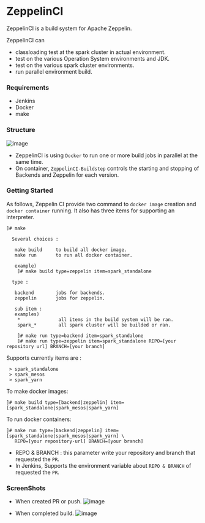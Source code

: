 # ZeppelinCI

ZeppelinCI is a build system for Apache Zeppelin.

ZeppelinCI can 
* classloading test at the spark cluster in actual environment.
* test on the various Operation System environments and JDK.
* test on the various spark cluster environments.
* run parallel environment build.


### Requirements
* Jenkins
* Docker
* make


### Structure
![image](https://cloud.githubusercontent.com/assets/8110426/11679999/a07fef90-9e98-11e5-93a1-2ca8084e4040.png)
* ZeppelinCI is using `Docker` to run one or more build jobs in parallel at the same time.
* On container, `ZeppelinCI-Buildstep` controls the starting and stopping of Backends and Zeppelin for each version.

### Getting Started
As follows, Zeppelin CI provide two command to `docker image` creation and `docker container` running.
It also has three items for supporting an interpreter.
```
]# make

  Several choices : 

   make build     to build all docker image.
   make run       to run all docker container.

   example) 
    ]# make build type=zeppelin item=spark_standalone 

  type : 

   backend        jobs for backends.
   zeppelin       jobs for zeppelin.

   sub item : 
   examples) 
    *              all items in the build system will be ran.
    spark_*        all spark cluster will be builded or ran.

    ]# make run type=backend item=spark_standalone
    ]# make run type=zeppelin item=spark_standalone REPO=[your repository url] BRANCH=[your branch]
```

Supports currently items are :
```
 > spark_standalone
 > spark_mesos
 > spark_yarn
```

To make docker images:
```
]# make build type=[backend|zeppelin] item=[spark_standalone|spark_mesos|spark_yarn]
```

To run docker containers:
```
]# make run type=[backend|zeppelin] item=[spark_standalone|spark_mesos|spark_yarn] \
   REPO=[your repository-url] BRANCH=[your branch]
```
* REPO & BRANCH : this parameter write your repository and branch that requested the `PR`.
* In Jenkins, Supports the environment variable about `REPO & BRANCH` of requested the `PR`.


### ScreenShots
* When created PR or push.
![image](https://cloud.githubusercontent.com/assets/8110426/11338319/bc717494-9236-11e5-876d-b219248c1f1f.png)

* When completed build.
![image](https://cloud.githubusercontent.com/assets/8110426/11338683/dccfcefa-9238-11e5-9477-387fbcf0e184.png)
